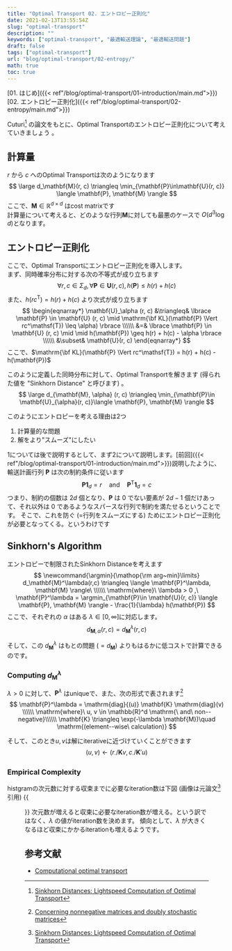 ```yaml
---
title: "Optimal Transport 02. エントロピー正則化"
date: 2021-02-13T13:55:54Z
slug: "optimal-transport"
description: ""
keywords: ["optimal-transport", "最適輸送理論", "最適輸送問題"]
draft: false
tags: ["optimal-transport"]
url: "blog/optimal-transport/02-entropy/"
math: true
toc: true
---
```

[01. はじめ]({{< ref"/blog/optimal-transport/01-introduction/main.md">}})  
[02. エントロピー正則化]({{< ref"/blog/optimal-transport/02-entropy/main.md">}})

Cuturi[^fn1] の論文をもとに、Optimal Transportのエントロピー正則化について考えていきましょう 。

## 計算量
$r$ から $c$ へのOptimal Transportは次のようになります
$$
\large
d_\mathbf{M}(r, c) \triangleq \min_{\mathbf{P}\in\mathbf{U}(r, c)} \langle \mathbf{P}, \mathbf{M} \rangle
$$
ここで、$\mathbf{M} \in \mathbb{R}^{d\times d}$ はcost matrixです  
計算量について考えると、どのような行列$\mathbf{M}$に対しても最悪のケースで $O(d^3 \log d)$となります。

## エントロピー正則化
ここで、Optimal Transportにエントロピー正則化を導入します。  
まず、同時確率分布に対する次の不等式が成り立ちます
$$
\forall r, c \in \Sigma_d, \forall \mathbf{P} \in \mathbf{U} (r, c), h(\mathbf{P}) \leq h(r) + h(c)
$$
また、$h(rc^\mathsf{T}) = h(r) + h(c)$ より次式が成り立ちます  
$$
\begin{eqnarray*}
\mathbf{U}_\alpha (r, c)  &\triangleq& \lbrace \mathbf{P} \in \mathbf{U} (r, c) \mid \mathrm{\bf KL}(\mathbf{P} \Vert rc^\mathsf{T}) \leq \alpha) \rbrace \\\\\\
&=& \lbrace  \mathbf{P} \in \mathbf{U} (r, c) \mid \mid h(\mathbf{P}) \geq h(r) + h(c) - \alpha \rbrace \\\\\\
&\subset& \mathbf{U}(r, c)
\end{eqnarray*}
$$
ここで、$\mathrm{\bf KL}(\mathbf{P} \Vert rc^\mathsf{T}) = h(r) + h(c) - h(\mathbf{P})$

このように定義した同時分布に対して、Optimal Transportを解きます (得られた値を "Sinkhorn Distance" と呼びます) 。
$$
\large
d_{\mathbf{M}, \alpha} (r, c) \triangleq \min_{\mathbf{P}\in \mathbf{U}_{\alpha}(r, c)}\langle \mathbf{P}, \mathbf{M} \rangle
$$

このようにエントロピーを考える理由は2つ
1. 計算量的な問題
2. 解をより"スムーズ"にしたい

1については後で説明するとして、まず2について説明します。[前回]({{< ref"/blog/optimal-transport/01-introduction/main.md">}})説明したように、
輸送計画行列 $\mathbf{P}$ は次の制約条件に従います
$$
\mathbf{P}\mathbf{1}_d = r \mathrm{\quad and\quad } \mathbf{P}^\mathsf{T}\mathbf{1}_d = c
$$
つまり、制約の個数は $2d$ 個となり、$\mathbf{P}$ は $0$ でない要素が $2d-1$ 個だけあって、それ以外は $0$ であるようなスパースな行列で制約を満たせるということです。
そこで、これを防ぐ (=行列をスムーズにする) ためにエントロピー正則化が必要となってくる。というわけです

## Sinkhorn's Algorithm
エントロピーで制限されたSinkhorn Distanceを考えます
$$
\newcommand{\argmin}{\mathop{\rm arg~min}\limits}
d_\mathbf{M}^\lambda(r,c) \triangleq \langle \mathbf{P}^\lambda, \mathbf{M} \rangle\ \\\\\\
\mathrm{where}\ \lambda > 0 ,\ \mathbf{P}^\lambda = \argmin_{\mathbf{P}\in \mathbf{U}(r, c)} \langle \mathbf{P}, \mathbf{M} \rangle - \frac{1}{\lambda} h(\mathbf{P})
$$
ここで、それぞれの $\alpha$ はある $\lambda\in [0, \infty]$に対応します。
$$
d_{\mathbf{M}, \alpha} (r, c) = d_\mathbf{M}^\lambda (r, c)
$$

そして、この $d_\mathbf{M}^\lambda$ はもとの問題 ($=d_\mathbf{M}$) よりもはるかに低コストで計算できるのです。

### Computing $d_\mathbf{M}^\lambda$
$\lambda > 0$ に対して、$\mathbf{P}^\lambda$ はuniqueで、また、次の形式で表されます[^fn2]
$$
\mathbf{P}^\lambda = \mathrm{diag}{(u)} \mathbf{K} \mathrm{diag}(v) \\\\\\
\mathrm{where}\ u, v \in \mathbb{R}^d \mathrm{\ and\ non--negative}\\\\\\
\mathbf{K} \triangleq \exp(-\lambda \mathbf{M})\quad \mathrm{(element--wise\ calculation)}
$$

そして、このとき$u, v$は解にiterativeに近づけていくことができます
$$
(u, v) \leftarrow (r_\cdot/\mathbf{K}v, c_\cdot/\mathbf{K}'u)
$$

### Empirical Complexity
histgramの次元数に対する収束までに必要なiteration数は下図 (画像は元論文[^fn1] 引用)
{{<figure src="images/empirical.png">}}
次元数が増えると収束に必要なiteration数が増える。という訳ではなく、$\lambda$ の値がiteration数を決めます。
傾向として、$\lambda$ が大きくなるほど収束にかかるiterationも増えるようです。

## 参考文献  
- [Computational optimal transport](https://arxiv.org/abs/1803.00567)

[^fn1]: [Sinkhorn Distances:
Lightspeed Computation of Optimal Transport](https://papers.nips.cc/paper/2013/hash/af21d0c97db2e27e13572cbf59eb343d-Abstract.html)

[^fn2]: [Concerning nonnegative matrices and doubly stochastic matrices](https://projecteuclid.org/euclid.pjm/1102992505)